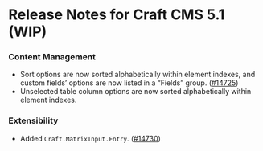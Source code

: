 # Release Notes for Craft CMS 5.1 (WIP)

### Content Management
- Sort options are now sorted alphabetically within element indexes, and custom fields’ options are now listed in a “Fields” group. ([#14725](https://github.com/craftcms/cms/issues/14725))
- Unselected table column options are now sorted alphabetically within element indexes.

### Extensibility
- Added `Craft.MatrixInput.Entry`. ([#14730](https://github.com/craftcms/cms/pull/14730))
